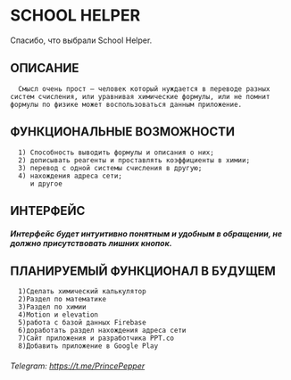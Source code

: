 SCHOOL HELPER
=============================

Спасибо, что выбрали School Helper.

ОПИСАНИЕ
------------

      Смысл очень прост — человек который нуждается в переводе разных систем счисления, или уравнивая химические формулы, или не помнит формулы по физике может воспользоваться данным приложение.
ФУНКЦИОНАЛЬНЫЕ ВОЗМОЖНОСТИ
------------

      1) Способность выводить формулы и описания о них;
      2) дописывать реагенты и проставлять коэффициенты в химии;
      3) перевод с одной системы счисления в другую;
      4) нахождения адреса сети;
         и другое
ИНТЕРФЕЙС
------------
##### Интерфейс будет интуитивно понятным и удобным в обращении, не должно присутствовать лишних кнопок.

ПЛАНИРУЕМЫЙ ФУНКЦИОНАЛ В БУДУЩЕМ
------------

      1)Сделать химический калькулятор
      2)Раздел по математике
      3)Раздел по химии
      4)Motion и elevation
      5)работа с базой данных Firebase
      6)доработать раздел нахождения адреса сети
      7)Сайт приложения и разработчика PPT.co
      8)Добавить приложение в Google Play

###### Telegram: https://t.me/PrincePepper

